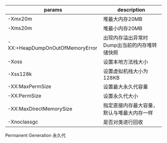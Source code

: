 | params                          | description                                  |
| ------------------------------- | -------------------------------------------- |
| -Xmx20m                         | 堆最大内存20MB                               |
| -Xms20m                         | 堆最小内存20MB                               |
| -XX:+HeapDumpOnOutOfMemoryError | 出现内存溢出异常时Dump出当前的内存堆转储快照 |
| -Xoss                           | 设置本地方法栈大小                           |
| -Xss128k                        | 设置虚拟机栈大小为128KB                      |
| -XX:MaxPermSize                 | 设置最大永久代容量                           |
| -XX:PermSize                    | 设置永久代大小                               |
| -XX:MaxDirectMemorySize         | 指定直接内存最大容量，默认与堆最大内存一样   |
| -Xnoclassgc                     | 是否对类进行回收                             |

Permanent Generation 永久代